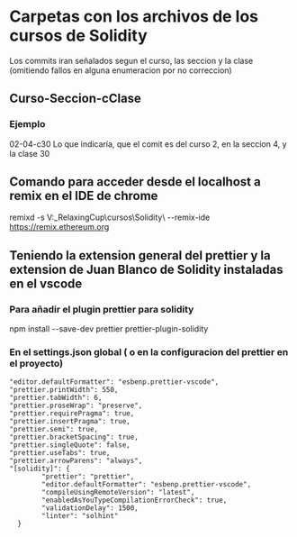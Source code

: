 # Carpetas con los archivos de los cursos de Solidity

Los commits iran señalados segun el curso, las seccion y la clase (omitiendo fallos en alguna enumeracion por no correccion)

## Curso-Seccion-cClase

### Ejemplo

02-04-c30
Lo que indicaría, que el comit es del curso 2, en la seccion 4, y la clase 30

## Comando para acceder desde el localhost a remix en el IDE de chrome

remixd -s V:\_RelaxingCup\cursos\Solidity\ --remix-ide https://remix.ethereum.org

## Teniendo la extension general del prettier y la extension de Juan Blanco de Solidity instaladas en el vscode

### Para añadir el plugin prettier para solidity

npm install --save-dev prettier prettier-plugin-solidity

### En el settings.json global ( o en la configuracion del prettier en el proyecto) 

    "editor.defaultFormatter": "esbenp.prettier-vscode",
    "prettier.printWidth": 550,
    "prettier.tabWidth": 6,
    "prettier.proseWrap": "preserve",
    "prettier.requirePragma": true,
    "prettier.insertPragma": true,
    "prettier.semi": true,
    "prettier.bracketSpacing": true,
    "prettier.singleQuote": false,
    "prettier.useTabs": true,
    "prettier.arrowParens": "always",
    "[solidity]": {
            "prettier": "prettier",
            "editor.defaultFormatter": "esbenp.prettier-vscode",
            "compileUsingRemoteVersion": "latest",
            "enabledAsYouTypeCompilationErrorCheck": true,
            "validationDelay": 1500,
            "linter": "solhint"
      }


